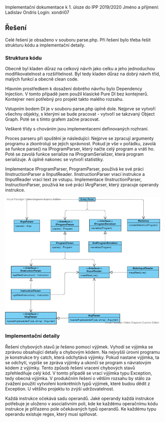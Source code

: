 Implementační dokumentace k 1. úloze do IPP 2019/2020
Jméno a příjmení: Ladislav Ondris
Login: xondri07


## Řešení
Celé řešení je obsaženo v souboru parse.php. Při řešení bylo třeba řešit strukturu kódu a implementační detaily. 

### Struktura kódu
Obecně byl kladen důraz na celkový návrh jako celku a jeho jednoduchou modifikovatelnost a rozšiřitelnost. Byl tedy kladen důraz na dobrý návrh tříd, malých funkcí a obecně clean code.

Hlavním prostředkem k dosažení dobrého návrhu bylo Dependency Injection. V tomto případě jsem použil klasické Pure DI bez kontejnerů. Kontejner není potřebný pro projekt takto malého rozsahu.

Vstupním bodem DI je v souboru parse.php úplně dole. Nejprve se vytvoří všechny objekty, s kterými se bude pracovat - vytvoří se takzvaný Object Graph. Poté se s tímto grafem začne pracovat.

Veškeré třídy s chováním jsou implementacemi definovaných rozhraní.

Proces parseru při spuštění je následující: 
Nejprve se zpracují argumenty programu a zkontrolují se jejich správnost. Pokud je vše v pořádku, zavolá se funkce parse() na IProgramParser, který načte celý program a vrátí ho. Poté se zavolá funkce serialize na IProgramSerializer, která program serializuje. A úplně nakonec se vytvoří statistiky.

Implementace IProgramParser, ProgramParser, používá ke své práci IInstructionParser a IInputReader. IInstructionParser vrací instrukce a IInputReader vrací text ze vstupu. Implementace IInstructionParser, InstructionParser, používá ke své práci IArgParser, který zpracuje operandy instrukce.

![Class Diagram znázorňující celkovou sturukturu parseru](/images/parse_class_diagram.png)


### Implementační detaily
Řešení chybových stavů je řešeno pomocí výjimek. Vyhodí se výjimka se zprávou obsahující detaily a chybovým kódem. Na nejvyšší úrovni programu je konstrukce try catch, která odchytává výjimky. Pokud nastane výjimka, ta se odchytí, vypíše se zpráva výjimky a ukončí se program s návratovým kódem z výjimky.
Tento způsob řešení vracení chybových stavů zpřehledňuje celý kód. V tomto případě se vrací výjimka typu Exception, tedy obecná výjimka. V produkčním řešení o větším rozsahu by stálo za zvážení použití vytvoření konkrétních typů výjimek, které budou dědit z Exception. U většího projektu to zvýší udržovatelnost.

Každá instrukce očekává sadu operandů. Jaké operandy každá instrukce potřebuje je uloženo v asociativním poli, kde ke každému operačnímu kódu instrukce je přiřazeno pole očekávaných typů operandů. Ke každému typu operandu existuje regex, který musí splňovat.



